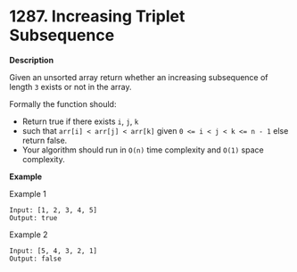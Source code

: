 # 1287. Increasing Triplet Subsequence

**Description**

Given an unsorted array return whether an increasing subsequence of length `3` exists or not in the array.

Formally the function should:

- Return true if there exists `i`, `j`, `k`
- such that `arr[i] < arr[j] < arr[k]` given `0 <= i < j < k <= n - 1` else return false.
- Your algorithm should run in `O(n)` time complexity and `O(1)` space complexity.

**Example**

Example 1

```
Input: [1, 2, 3, 4, 5]
Output: true
```

Example 2

```
Input: [5, 4, 3, 2, 1]
Output: false
```
